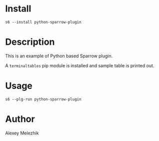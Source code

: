 # Install

    s6 --install python-sparrow-plugin

# Description

This is an example of Python based Sparrow plugin. 

A `terminaltables` pip module is installed and sample table is printed out.

# Usage

    s6 --plg-run python-sparrow-plugin

# Author

Alexey Melezhik

